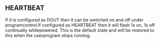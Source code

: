 ## HEARTBEAT

If it is configured as DOUT then it can be switched on and off under programcontrol.If configured as HEARTBEAT then it will flash 1s on, 1s off continually whilepowered. This is the default state and will be restored to this when the userprogram stops running.